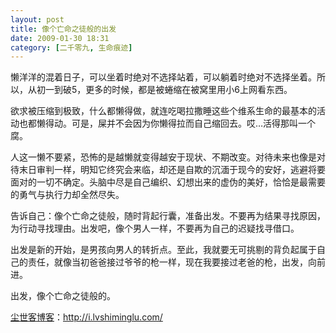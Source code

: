 ```yaml
---
layout: post
title: 像个亡命之徒般的出发
date: 2009-01-30 18:31
category: [二千零九, 生命痕迹]
---
```

懒洋洋的混着日子，可以坐着时绝对不选择站着，可以躺着时绝对不选择坐着。所以，从初一到破5，更多的时候，都是被蜷缩在被窝里用小6上网看东西。

欲求被压缩到极致，什么都懒得做，就连吃喝拉撒睡这些个维系生命的最基本的活动也都懒得动。可是，屎并不会因为你懒得拉而自己缩回去。哎…活得那叫一个腐。

人这一懒不要紧，恐怖的是越懒就变得越安于现状、不期改变。对待未来也像是对待末日审判一样，明知它终究会来临，却还是自欺的沉湎于现今的安好，逃避将要面对的一切不确定。头脑中尽是自己编织、幻想出来的虚伪的美好，恰恰是最需要的勇气与执行力却全然尽失。

告诉自己：像个亡命之徒般，随时背起行囊，准备出发。不要再为结果寻找原因，为行动寻找理由。出发吧，像个男人一样，不要再为自己的迟疑找寻借口。

出发是新的开始，是男孩向男人的转折点。至此，我就要无可挑剔的背负起属于自己的责任，就像当初爸爸接过爷爷的枪一样，现在我要接过老爸的枪，出发，向前进。

出发，像个亡命之徒般的。

<a href="http://i.lvshiminglu.com/">尘世客博客</a>：<a href="http://i.lvshiminglu.com/">http://i.lvshiminglu.com/</a>


